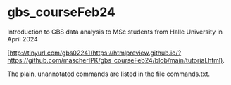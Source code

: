 # gbs_courseFeb24
Introduction to GBS data analysis to MSc students from Halle University in April 2024

[http://tinyurl.com/gbs0224](https://htmlpreview.github.io/?https://github.com/mascherIPK/gbs_courseFeb24/blob/main/tutorial.html).

The plain, unannotated commands are listed in the file commands.txt.

